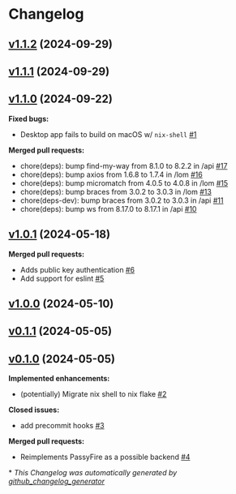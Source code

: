 # Changelog

## [v1.1.2](https://github.com/imterah/nextnet/tree/v1.1.2) (2024-09-29)

## [v1.1.1](https://github.com/imterah/nextnet/tree/v1.1.1) (2024-09-29)

## [v1.1.0](https://github.com/imterah/nextnet/tree/v1.1.0) (2024-09-22)

**Fixed bugs:**

- Desktop app fails to build on macOS w/ `nix-shell` [\#1](https://github.com/imterah/nextnet/issues/1)

**Merged pull requests:**

- chore\(deps\): bump find-my-way from 8.1.0 to 8.2.2 in /api [\#17](https://github.com/imterah/nextnet/pull/17)
- chore\(deps\): bump axios from 1.6.8 to 1.7.4 in /lom [\#16](https://github.com/imterah/nextnet/pull/16)
- chore\(deps\): bump micromatch from 4.0.5 to 4.0.8 in /lom [\#15](https://github.com/imterah/nextnet/pull/15)
- chore\(deps\): bump braces from 3.0.2 to 3.0.3 in /lom [\#13](https://github.com/imterah/nextnet/pull/13)
- chore\(deps-dev\): bump braces from 3.0.2 to 3.0.3 in /api [\#11](https://github.com/imterah/nextnet/pull/11)
- chore\(deps\): bump ws from 8.17.0 to 8.17.1 in /api [\#10](https://github.com/imterah/nextnet/pull/10)

## [v1.0.1](https://github.com/imterah/nextnet/tree/v1.0.1) (2024-05-18)

**Merged pull requests:**

- Adds public key authentication [\#6](https://github.com/imterah/nextnet/pull/6)
- Add support for eslint [\#5](https://github.com/imterah/nextnet/pull/5)

## [v1.0.0](https://github.com/imterah/nextnet/tree/v1.0.0) (2024-05-10)

## [v0.1.1](https://github.com/imterah/nextnet/tree/v0.1.1) (2024-05-05)

## [v0.1.0](https://github.com/imterah/nextnet/tree/v0.1.0) (2024-05-05)

**Implemented enhancements:**

- \(potentially\) Migrate nix shell to nix flake [\#2](https://github.com/imterah/nextnet/issues/2)

**Closed issues:**

- add precommit hooks [\#3](https://github.com/imterah/nextnet/issues/3)

**Merged pull requests:**

- Reimplements PassyFire as a possible backend [\#4](https://github.com/imterah/nextnet/pull/4)



\* *This Changelog was automatically generated by [github_changelog_generator](https://github.com/github-changelog-generator/github-changelog-generator)*
